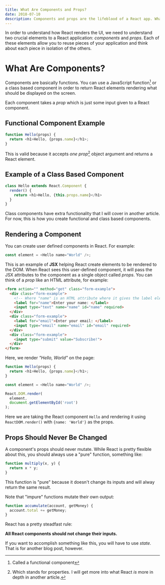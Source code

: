 ```yaml
---
title: What Are Components and Props?
date: 2018-07-10
description: Components and props are the lifeblood of a React app. What are they and how do they work?
---
```


In order to understand how React renders the UI, we need to understand two crucial elements to a React application: *components* and *props*. Each of these elements allow you to reuse pieces of your application and think about each piece in isolation of the others. 

# What Are Components?

Components are basically functions. You can use a JavaScript function[^1] or a class based component in order to return React elements rendering what should be displayed on the screen.

Each component takes a *prop* which is just some input given to a React component.

## Functional Component Example

```js
function Hello(props) {
  return <h1>Hello, {props.name}</h1>;
}
```

This is valid because it accepts *one prop*[^2] object argument and returns a React element.

## Example of a Class Based Component

```js
class Hello extends React.Component {
  render() {
    return <h1>Hello, {this.props.name}</h1>
  }
}
```
Class components have extra functionality that I will cover in another article. For now, this is how you create functional and class based components.

## Rendering a Component
You can create user defined components in React. For example:

```js
const element = <Hello name="World" />;
```
This is an example of **JSX** helping React create elements to be rendered to the DOM. When React sees this user-defined component, it will pass the JSX attributes to the component as a single object called *props*. You can think of a *prop* like an HTML attribute, for example:

```html
<form action="" method="get" class="form-example">
  <div class="form-example">
    <!-- Where "name" is an HTML attribute where it gives the label element some input -->
    <label for="name">Enter your name: </label>
    <input type="text" name="name" id="name" required>
  </div>
  <div class="form-example">
    <label for="email">Enter your email: </label>
    <input type="email" name="email" id="email" required>
  </div>
  <div class="form-example">
    <input type="submit" value="Subscribe!">
  </div>
</form>
```

Here, we render *"Hello, World"* on the page:

```js
function Hello(props) {
  return <h1>Hello, {props.name}</h1>;
}

const element = <Hello name="World" />;

React.DOM.render(
  element,
  document.getElementById('root')
);
```

Here we are taking the React component `Hello` and rendering it using `ReactDOM.render()` with `{name: 'World'}` as the props.

## Props Should Never Be Changed

A component's props should never mutate. While React is pretty flexible about this, you should always use a "pure" function, something like:

```js
function multiply(x, y) {
  return x * y;
}
```

This function is "pure" because it doesn't change its inputs and will alway return the same result.

Note that "impure" functions mutate their own output:

```js
function accumulate(account, getMoney) {
  account.total += getMoney;
}
```

React has a pretty steadfast rule:

**All React components should not change their inputs.**

If you want to accomplish something like this, you will have to use *state*. That is for another blog post, however.

[^1]: Called a functional component
[^2]: Which stands for properties. I will get more into what React *is* more in depth in another article.
